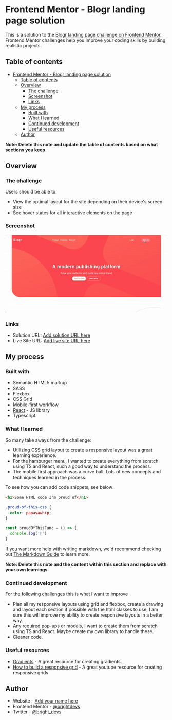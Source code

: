 # Frontend Mentor - Blogr landing page solution

This is a solution to the [Blogr landing page challenge on Frontend Mentor](https://www.frontendmentor.io/challenges/blogr-landing-page-EX2RLAApP). Frontend Mentor challenges help you improve your coding skills by building realistic projects.

## Table of contents

- [Frontend Mentor - Blogr landing page solution](#frontend-mentor---blogr-landing-page-solution)
  - [Table of contents](#table-of-contents)
  - [Overview](#overview)
    - [The challenge](#the-challenge)
    - [Screenshot](#screenshot)
    - [Links](#links)
  - [My process](#my-process)
    - [Built with](#built-with)
    - [What I learned](#what-i-learned)
    - [Continued development](#continued-development)
    - [Useful resources](#useful-resources)
  - [Author](#author)

**Note: Delete this note and update the table of contents based on what sections you keep.**

## Overview

### The challenge

Users should be able to:

- View the optimal layout for the site depending on their device's screen size
- See hover states for all interactive elements on the page

### Screenshot

![](./src/images/blogrvid.gif)


### Links

- Solution URL: [Add solution URL here](https://your-solution-url.com)
- Live Site URL: [Add live site URL here](https://your-live-site-url.com)

## My process

### Built with

- Semantic HTML5 markup
- SASS
- Flexbox
- CSS Grid
- Mobile-first workflow
- [React](https://reactjs.org/) - JS library
- Typescript


### What I learned

So many take aways from the challenge:
* Utilizing CSS grid layout to create a responsive layout was a great learning experience.
* For the hamburger menu, I wanted to create everything from scratch using TS and React, such a good way to understand the process.
* The mobile first approach was a curve ball. Lots of new concepts and techniques learned in the process.

To see how you can add code snippets, see below:

```html
<h1>Some HTML code I'm proud of</h1>
```
```css
.proud-of-this-css {
  color: papayawhip;
}
```
```js
const proudOfThisFunc = () => {
  console.log('🎉')
}
```

If you want more help with writing markdown, we'd recommend checking out [The Markdown Guide](https://www.markdownguide.org/) to learn more.

**Note: Delete this note and the content within this section and replace with your own learnings.**

### Continued development

For the following challenges this is what I want to improve

* Plan all my responsive layouts using grid and flexbox, create a drawing and layout each section if possible with the html classes to use, I am sure this will improve my ability to create responsive layouts in a better way.
* Any required pop-ups or modals, I want to create them from scratch using TS and React. Maybe create my own library to handle these.
* Cleaner code.


### Useful resources

- [Gradients](https://cssgradient.io/gradient-backgrounds/) - A great resource for creating gradients.
- [How to build a responsive grid](https://www.youtube.com/watch?v=PNK6VGFquao) - A great youtube resource for creating responsive grids.


## Author

- Website - [Add your name here](https://brightdevs.com/)
- Frontend Mentor - [@brightdevs](https://www.frontendmentor.io/profile/brightdevs)
- Twitter - [@bright_devs](https://www.twitter.com/bright_devs)

